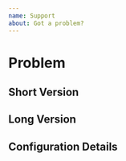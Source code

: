 ```yaml
---
name: Support
about: Got a problem?
---
```


# Problem

<!--
The text in these markdown comments is instructions that will not appear in the displayed issue.
This is a suggested template, but you don't have to follow it!
-->

## Short Version

<!--
Add a clear and concise description of your problem.
-->

## Long Version

<!--
Add more explanation and useful information or commentary as needed.
-->

## Configuration Details

<!--
Provide processor architecture and OS information.
-->

